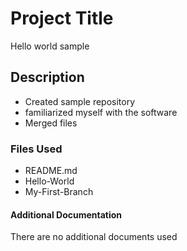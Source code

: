 # Project Title
Hello world sample
## Description
- Created sample repository
- familiarized myself with the software
- Merged files
### Files Used
- README.md
- Hello-World
- My-First-Branch
#### Additional Documentation
There are no additional documents used 
